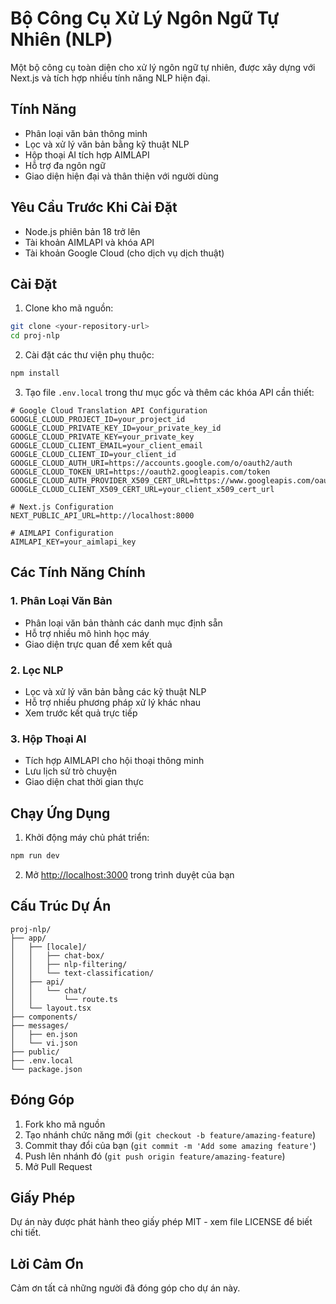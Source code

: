 # Bộ Công Cụ Xử Lý Ngôn Ngữ Tự Nhiên (NLP)

Một bộ công cụ toàn diện cho xử lý ngôn ngữ tự nhiên, được xây dựng với Next.js và tích hợp nhiều tính năng NLP hiện đại.

## Tính Năng

- Phân loại văn bản thông minh
- Lọc và xử lý văn bản bằng kỹ thuật NLP
- Hộp thoại AI tích hợp AIMLAPI
- Hỗ trợ đa ngôn ngữ
- Giao diện hiện đại và thân thiện với người dùng

## Yêu Cầu Trước Khi Cài Đặt

- Node.js phiên bản 18 trở lên
- Tài khoản AIMLAPI và khóa API
- Tài khoản Google Cloud (cho dịch vụ dịch thuật)

## Cài Đặt

1. Clone kho mã nguồn:
```bash
git clone <your-repository-url>
cd proj-nlp
```

2. Cài đặt các thư viện phụ thuộc:
```bash
npm install
```

3. Tạo file `.env.local` trong thư mục gốc và thêm các khóa API cần thiết:
```
# Google Cloud Translation API Configuration
GOOGLE_CLOUD_PROJECT_ID=your_project_id
GOOGLE_CLOUD_PRIVATE_KEY_ID=your_private_key_id
GOOGLE_CLOUD_PRIVATE_KEY=your_private_key
GOOGLE_CLOUD_CLIENT_EMAIL=your_client_email
GOOGLE_CLOUD_CLIENT_ID=your_client_id
GOOGLE_CLOUD_AUTH_URI=https://accounts.google.com/o/oauth2/auth
GOOGLE_CLOUD_TOKEN_URI=https://oauth2.googleapis.com/token
GOOGLE_CLOUD_AUTH_PROVIDER_X509_CERT_URL=https://www.googleapis.com/oauth2/v1/certs
GOOGLE_CLOUD_CLIENT_X509_CERT_URL=your_client_x509_cert_url

# Next.js Configuration
NEXT_PUBLIC_API_URL=http://localhost:8000

# AIMLAPI Configuration
AIMLAPI_KEY=your_aimlapi_key
```

## Các Tính Năng Chính

### 1. Phân Loại Văn Bản
- Phân loại văn bản thành các danh mục định sẵn
- Hỗ trợ nhiều mô hình học máy
- Giao diện trực quan để xem kết quả

### 2. Lọc NLP
- Lọc và xử lý văn bản bằng các kỹ thuật NLP
- Hỗ trợ nhiều phương pháp xử lý khác nhau
- Xem trước kết quả trực tiếp

### 3. Hộp Thoại AI
- Tích hợp AIMLAPI cho hội thoại thông minh
- Lưu lịch sử trò chuyện
- Giao diện chat thời gian thực

## Chạy Ứng Dụng

1. Khởi động máy chủ phát triển:
```bash
npm run dev
```

2. Mở [http://localhost:3000](http://localhost:3000) trong trình duyệt của bạn

## Cấu Trúc Dự Án

```
proj-nlp/
├── app/
│   ├── [locale]/
│   │   ├── chat-box/
│   │   ├── nlp-filtering/
│   │   └── text-classification/
│   ├── api/
│   │   └── chat/
│   │       └── route.ts
│   └── layout.tsx
├── components/
├── messages/
│   ├── en.json
│   └── vi.json
├── public/
├── .env.local
└── package.json
```

## Đóng Góp

1. Fork kho mã nguồn
2. Tạo nhánh chức năng mới (`git checkout -b feature/amazing-feature`)
3. Commit thay đổi của bạn (`git commit -m 'Add some amazing feature'`)
4. Push lên nhánh đó (`git push origin feature/amazing-feature`)
5. Mở Pull Request

## Giấy Phép

Dự án này được phát hành theo giấy phép MIT - xem file LICENSE để biết chi tiết.

## Lời Cảm Ơn

Cảm ơn tất cả những người đã đóng góp cho dự án này.